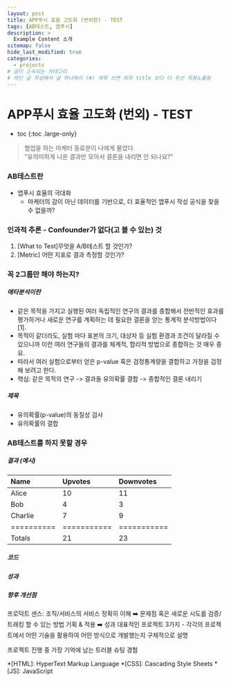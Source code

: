 ```yaml
---
layout: post
title: APP푸시 효율 고도화 (번외편) - TEST
tags: [AB테스트, 앱푸시]
description: >
  Example Content 소개
sitemap: false
hide_last_modified: true
categories:
  - projects
# 글이 소속되는 카테고리  
# 하단 글 작성에서 샾 하나짜리 (#) 제목 쓰면 위의 title 보다 더 우선 적용노출됨  
---
```


# APP푸시 효율 고도화 (번외) - TEST

* toc
{:toc .large-only}

> 협업을 하는 마케터 동료분이 나에게 물었다.  
> "유의미하게 나온 결과만 모아서 결론을 내리면 안 되나요?"  

### AB테스트란  
* 앱푸시 효율의 극대화
    * 마케터의 감이 아닌 데이터를 기반으로, 더 효율적인 앱푸시 작성 공식을 찾을 수 없을까?

### 인과적 추론 - Confounder가 없다(고 볼 수 있는) 것
1. [What to Test]무엇을 A/B테스트 할 것인가?  
2. [Metric] 어떤 지표로 결과 측정할 것인가?  



### 꼭 2그룹만 해야 하는지?
##### 메타분석이란  
* 같은 목적을 가지고 실행된 여러 독립적인 연구의 결과를 종합해서 전반적인 효과를 평가하거나 새로운 연구를 계획하는 데 필요한 결론을 얻는 통계적 분석방법이다 [1].  
* 목적이 같더라도, 실험 마다 표본의 크기, 대상자 등 실험 환경과 조건이 달라질 수 있으니까 이런 여러 연구들의 결과를 체계적, 합리적 방법으로 종합하는 것 매우 중요.  
* 따라서 여러 실험으로부터 얻은 p-value 혹은 검정통계량을 결합하고 가정을 검정해 보려고 한다.
* 핵심: 같은 목적의 연구 -> 결과들 유의확률 결합 -> 종합적인 결론 내리기

##### 제목
- 유의확률(p-value)의 동질성 검사  
- 유의확률의 결합   

### AB테스트를 하지 못할 경우   
##### 결과 (예시)  

| Name     | Upvotes   | Downvotes |
|:---------|:----------|:----------|
| Alice    |        10 |        11 |
| Bob      |         4 |         3 |
| Charlie  |         7 |         9 |
|==========|===========|===========|
|Totals    |        21 |        23 |

##### 코드  
##### 성과  
##### 향후 개선점

프로덕트 센스: 조직/서비스의 서비스 정확히 이해 ➡️ 문제점 혹은 새로운 시도를 검증/트래킹 할 수 있는 방법 기획 & 적용 ➡️ 성과
대표적인 프로젝트 3가지 -
 각각의 프로젝트에서 어떤 기술을 활용하여 어떤 방식으로 개발했는지 구체적으로 설명


프로젝트 진행 중 가장 기억에 남는 트러블 슈팅 경험



*[HTML]: HyperText Markup Language
*[CSS]: Cascading Style Sheets
*[JS]: JavaScript
